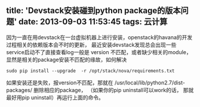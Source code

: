 title: 'Devstack安装碰到python package的版本问题'
date: 2013-09-03 11:53:45
tags: 云计算
---

因为一直在用devstack在一台虚拟机器上进行安装，openstack的havana的开发过程相关的依赖版本会不时的更新，
最近安装devstack发现总会出现一些service启动不了直接查看log一般是 version 不匹配，或者缺少相关的module，
显然是相关的package安装不匹配的缘故，如何解决

```
sudo pip install --upgrade  -r /opt/stack/nova/requirements.txt
```

如果安装还是失败，报version不匹配，那就在 /usr/local/lib/python2.7/dist-packages/ 删除相应的package，
（如果你的pip uninstall可以work的话， 那就最好用pip uninstall）再运行上面的命令。